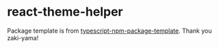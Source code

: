 # react-theme-helper

Package template is from [typescript-npm-package-template](https://github.com/zaki-yama/typescript-npm-package-template). Thank you zaki-yama!  

